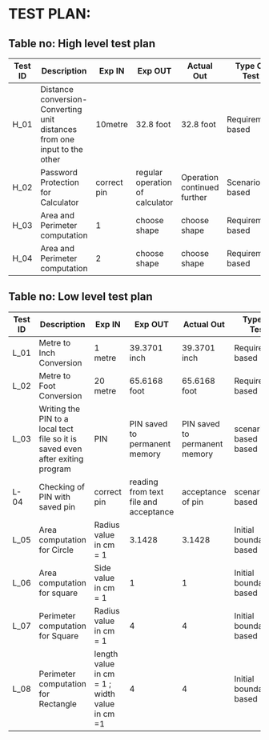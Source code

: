 # TEST PLAN:

## Table no: High level test plan

| **Test ID** | **Description**                                              | **Exp IN** | **Exp OUT** | **Actual Out** |**Type Of Test**  |    
|-------------|--------------------------------------------------------------|------------|-------------|----------------|------------------|
|  H_01       |Distance conversion- Converting unit distances from one input to the other|  10metre | 32.8 foot | 32.8 foot |Requirement based |
|  H_02       |Password Protection for Calculator| correct pin|regular operation of calculator|Operation continued further|Scenario based    |
|  H_03       |Area and Perimeter computation | 1 |choose shape| choose shape |Requirement based   |
|  H_04       |Area and Perimeter computation | 2 | choose shape|choose shape|Requirement based  |


## Table no: Low level test plan

| **Test ID** | **Description**                                              | **Exp IN** | **Exp OUT** | **Actual Out** |**Type Of Test**  |    
|-------------|--------------------------------------------------------------|------------|-------------|----------------|------------------|
|  L_01       |Metre to Inch Conversion | 1 metre | 39.3701 inch | 39.3701 inch | Requirement based |
|  L_02       |Metre to Foot Conversion | 20 metre | 65.6168 foot | 65.6168 foot |Requirement based |
|  L_03       |Writing the PIN to a local tect file so it is saved even after exiting program|  PIN|PIN saved to permanent memory|PIN saved to permanent memory|scenario based based    |
|  L-04       |Checking of PIN with saved pin | correct pin | reading from text file and acceptance | acceptance of pin|scenario based |
|  L_05       |Area computation for Circle|Radius value in cm = 1|3.1428|3.1428|Initial boundary based|
|  L_06       |Area computation for square|Side value in cm = 1|1|1|Initial boundary based    |
|  L_07       |Perimeter computation for Square|Radius value in cm = 1|4|4|Initial boundary based    |
|  L_08       |Perimeter computation for Rectangle|length value in cm = 1 ; width value in cm =1|4|4|Initial boundary based    |
